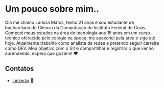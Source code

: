 # Um pouco sobre mim.. 
Olá me chamo Larissa Matos, tenho 21 anos e sou estudante de bacharelado de Ciência da Computação do Instituto Federal de Goiás.
Comecei meus estudos na área de tecnologia aos 15 anos em um curso técnico oferecido pelo colégio na época, me apaxonei
pela área e sigo até hoje.
Atualmente trabalho como analista de redes e pretendo seguir carreira como DEV.
Meu objetivo com o Git é compartilhar e registrar o que venho aprendendo, espero que gostem! ❤️

## Contatos
 
 - [Linkedin](https://linkedin.com/in/larissa-matos-b069091a1) 🔗





